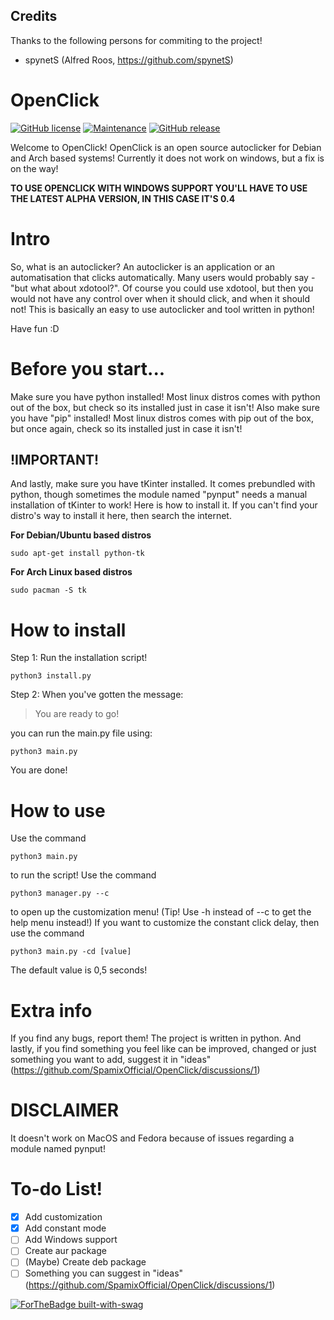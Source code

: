 ## Credits
Thanks to the following persons for commiting to the project!

* spynetS (Alfred Roos, https://github.com/spynetS)

# OpenClick
[![GitHub license](https://img.shields.io/github/license/SpamixOfficial/Openclick.svg)](https://github.com/SpamixOfficial/Openclick/blob/master/LICENSE)
[![Maintenance](https://img.shields.io/badge/Maintained%3F-yes-green.svg)](https://GitHub.com/SpamixOfficial/Openclick/graphs/commit-activity)
[![GitHub release](https://img.shields.io/github/release/SpamixOfficial/Openclick.svg)](https://GitHub.com/SpamixOfficial/Openclick/releases/)

Welcome to OpenClick! 
OpenClick is an open source autoclicker for Debian and Arch based systems!
Currently it does not work on windows, but a fix is on the way!

**TO USE OPENCLICK WITH WINDOWS SUPPORT YOU'LL HAVE TO USE THE LATEST ALPHA VERSION, IN THIS CASE IT'S 0.4**

# Intro
So, what is an autoclicker?
An autoclicker is an application or an automatisation that clicks automatically.
Many users would probably say - "but what about xdotool?".
Of course you could use xdotool, but then you would not have any control over when it should click, and when it should not! This is basically an easy to use autoclicker and tool written in python!

Have fun :D


# Before you start...
Make sure you have python installed! Most linux distros comes with python out of the box, but check so its installed just in case it isn't!
Also make sure you have "pip" installed! Most linux distros comes with pip out of the box, but once again, check so its installed just in case it isn't!
## !IMPORTANT!
And lastly, make sure you have tKinter installed. It comes prebundled with python, though sometimes the module named "pynput" needs a manual installation of tKinter to work!
Here is how to install it. If you can't find your distro's way to install it here, then search the internet.

**For Debian/Ubuntu based distros**
  ```
  sudo apt-get install python-tk
  ```
**For Arch Linux based distros**
  ```
  sudo pacman -S tk
  ```


# How to install
Step 1:
  Run the installation script!
  ```
  python3 install.py
  ```
Step 2:
  When you've gotten the message:
  > You are ready to go!
  
  you can run the main.py file using:
  ```
  python3 main.py
  ```
  You are done!
# How to use
Use the command 
  ```
  python3 main.py
  ```
to run the script!
Use the command 
  ```
  python3 manager.py --c
  ```
to open up the customization menu! (Tip! Use -h instead of --c to get the help menu instead!)
If you want to customize the constant click delay, then use the command 
  ```
  python3 main.py -cd [value] 
  ```
The default value is 0,5 seconds!
# Extra info
If you find any bugs, report them!
The project is written in python.
And lastly, if you find something you feel like can be improved, changed or just something you want to add, suggest it in "ideas" (https://github.com/SpamixOfficial/OpenClick/discussions/1)


# DISCLAIMER

It doesn't work on MacOS and Fedora because of issues regarding a module named pynput!


# To-do List!
- [X] Add customization
- [X] Add constant mode
- [ ] Add Windows support
- [ ] Create aur package
- [ ] (Maybe) Create deb package
- [ ] Something you can suggest in "ideas" (https://github.com/SpamixOfficial/OpenClick/discussions/1)

[![ForTheBadge built-with-swag](http://ForTheBadge.com/images/badges/built-with-swag.svg)](https://GitHub.com/SpamixOfficial/)

